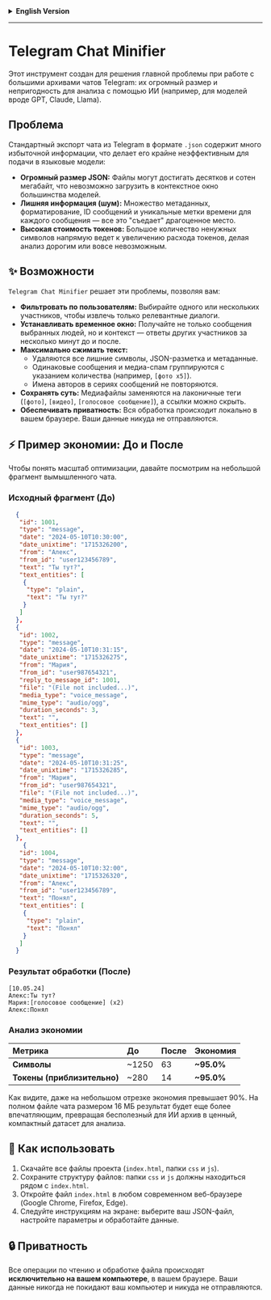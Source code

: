 <details>
<summary><strong>English Version</strong></summary>

# Telegram Chat Minifier Pro

This tool is designed to solve a major problem when working with large Telegram chat archives: their huge size and unsuitability for AI analysis (e.g., for models like GPT, Claude, Llama).

## The Problem

A standard Telegram chat export in `.json` format contains a lot of redundant information, making it highly inefficient for feeding into language models:

- **Huge JSON Size:** Files can reach tens or hundreds of megabytes, which is impossible to load into the context window of most models.
- **Excessive Noise:** A vast amount of metadata, formatting, message IDs, and unique timestamps for every message "eats up" precious space.
- **High Token Cost:** A large number of unnecessary characters directly leads to increased token consumption, making analysis expensive or altogether impossible.

## ✨ Features

`Telegram Chat Minifier Pro` solves these problems by allowing you to:

- **Filter by User(s):** Select one or more participants to extract only relevant dialogues.
- **Set a Time Window:** Get not only the messages of the selected people but also the context—responses from other participants within a few minutes before and after.
- **Maximize Text Compression:**
  - All unnecessary characters, JSON markup, and metadata are removed.
  - Identical consecutive messages and media spam are grouped with a counter (e.g., `[photo x5]`).
  - Author names are not repeated in a series of messages for better readability.
- **Preserve the Essentials:** Media files are replaced with concise tags (`[photo]`, `[video]`, `[voice message]`), and links can be hidden.
- **Ensure Privacy:** All processing happens locally in your browser. Your data is never sent anywhere.

## ⚡️ Savings Example: Before & After

To understand the scale of optimization, let's look at a small, fictional chat snippet.

### Original Snippet (Before)

```json
  {
   "id": 1001,
   "type": "message",
   "date": "2024-05-10T10:30:00",
   "date_unixtime": "1715326200",
   "from": "Alex",
   "from_id": "user123456789",
   "text": "Are you there?",
   "text_entities": [
    {
     "type": "plain",
     "text": "Are you there?"
    }
   ]
  },
  {
   "id": 1002,
   "type": "message",
   "date": "2024-05-10T10:31:15",
   "date_unixtime": "1715326275",
   "from": "Maria",
   "from_id": "user987654321",
   "reply_to_message_id": 1001,
   "file": "(File not included...)",
   "media_type": "voice_message",
   "mime_type": "audio/ogg",
   "duration_seconds": 3,
   "text": "",
   "text_entities": []
  },
  {
   "id": 1003,
   "type": "message",
   "date": "2024-05-10T10:31:25",
   "date_unixtime": "1715326285",
   "from": "Maria",
   "from_id": "user987654321",
   "file": "(File not included...)",
   "media_type": "voice_message",
   "mime_type": "audio/ogg",
   "duration_seconds": 5,
   "text": "",
   "text_entities": []
  },
    {
   "id": 1004,
   "type": "message",
   "date": "2024-05-10T10:32:00",
   "date_unixtime": "1715326320",
   "from": "Alex",
   "from_id": "user123456789",
   "text": "Got it",
   "text_entities": [
    {
     "type": "plain",
     "text": "Got it"
    }
   ]
  }
```

### Processed Result (After)

```text
[10.05.24]
Alex:Are you there?
Maria:[voice message] (x2)
Alex:Got it
```

### Savings Analysis

| Metric | Before | After | Savings |
| :--- | :--- | :--- | :--- |
| **Characters** | ~1250 | 59 | **~95.3%** |
| **Tokens (approx.)** | ~280 | 14 | **~95.0%** |

As you can see, even on a small segment, the savings exceed 90%. On a full 16 MB chat file, the result will be even more impressive, turning a useless archive for AI into a valuable, compact dataset for analysis.

## 🚀 How to Use

1.  Download all project files (`index.html`, `css` and `js` folders).
2.  Maintain the file structure: the `css` and `js` folders should be next to `index.html`.
3.  Open the `index.html` file in any modern web browser (Google Chrome, Firefox, Edge).
4.  Follow the on-screen instructions: select your JSON file, configure the settings, and process the data.

## 🔒 Privacy

All file reading and processing operations happen **exclusively on your computer**, within your browser. Your data never leaves your machine and is not sent anywhere.

</details>

---

# Telegram Chat Minifier

Этот инструмент создан для решения главной проблемы при работе с большими архивами чатов Telegram: их огромный размер и непригодность для анализа с помощью ИИ (например, для моделей вроде GPT, Claude, Llama).

## Проблема

Стандартный экспорт чата из Telegram в формате `.json` содержит много избыточной информации, что делает его крайне неэффективным для подачи в языковые модели:

- **Огромный размер JSON:** Файлы могут достигать десятков и сотен мегабайт, что невозможно загрузить в контекстное окно большинства моделей.
- **Лишняя информация (шум):** Множество метаданных, форматирование, ID сообщений и уникальные метки времени для каждого сообщения — все это "съедает" драгоценное место.
- **Высокая стоимость токенов:** Большое количество ненужных символов напрямую ведет к увеличению расхода токенов, делая анализ дорогим или вовсе невозможным.

## ✨ Возможности

`Telegram Chat Minifier` решает эти проблемы, позволяя вам:

- **Фильтровать по пользователям:** Выбирайте одного или нескольких участников, чтобы извлечь только релевантные диалоги.
- **Устанавливать временное окно:** Получайте не только сообщения выбранных людей, но и контекст — ответы других участников за несколько минут до и после.
- **Максимально сжимать текст:**
  - Удаляются все лишние символы, JSON-разметка и метаданные.
  - Одинаковые сообщения и медиа-спам группируются с указанием количества (например, `[фото x5]`).
  - Имена авторов в сериях сообщений не повторяются.
- **Сохранять суть:** Медиафайлы заменяются на лаконичные теги (`[фото]`, `[видео]`, `[голосовое сообщение]`), а ссылки можно скрыть.
- **Обеспечивать приватность:** Вся обработка происходит локально в вашем браузере. Ваши данные никуда не отправляются.

## ⚡️ Пример экономии: До и После

Чтобы понять масштаб оптимизации, давайте посмотрим на небольшой фрагмент вымышленного чата.

### Исходный фрагмент (До)

```json
  {
   "id": 1001,
   "type": "message",
   "date": "2024-05-10T10:30:00",
   "date_unixtime": "1715326200",
   "from": "Алекс",
   "from_id": "user123456789",
   "text": "Ты тут?",
   "text_entities": [
    {
     "type": "plain",
     "text": "Ты тут?"
    }
   ]
  },
  {
   "id": 1002,
   "type": "message",
   "date": "2024-05-10T10:31:15",
   "date_unixtime": "1715326275",
   "from": "Мария",
   "from_id": "user987654321",
   "reply_to_message_id": 1001,
   "file": "(File not included...)",
   "media_type": "voice_message",
   "mime_type": "audio/ogg",
   "duration_seconds": 3,
   "text": "",
   "text_entities": []
  },
  {
   "id": 1003,
   "type": "message",
   "date": "2024-05-10T10:31:25",
   "date_unixtime": "1715326285",
   "from": "Мария",
   "from_id": "user987654321",
   "file": "(File not included...)",
   "media_type": "voice_message",
   "mime_type": "audio/ogg",
   "duration_seconds": 5,
   "text": "",
   "text_entities": []
  },
    {
   "id": 1004,
   "type": "message",
   "date": "2024-05-10T10:32:00",
   "date_unixtime": "1715326320",
   "from": "Алекс",
   "from_id": "user123456789",
   "text": "Понял",
   "text_entities": [
    {
     "type": "plain",
     "text": "Понял"
    }
   ]
  }
```

### Результат обработки (После)

```text
[10.05.24]
Алекс:Ты тут?
Мария:[голосовое сообщение] (x2)
Алекс:Понял
```

### Анализ экономии

| Метрика | До | После | Экономия |
| :--- | :--- | :--- | :--- |
| **Символы** | ~1250 | 63 | **~95.0%** |
| **Токены (приблизительно)** | ~280 | 14 | **~95.0%** |

Как видите, даже на небольшом отрезке экономия превышает 90%. На полном файле чата размером 16 МБ результат будет еще более впечатляющим, превращая бесполезный для ИИ архив в ценный, компактный датасет для анализа.

## 🚀 Как использовать

1.  Скачайте все файлы проекта (`index.html`, папки `css` и `js`).
2.  Сохраните структуру файлов: папки `css` и `js` должны находиться рядом с `index.html`.
3.  Откройте файл `index.html` в любом современном веб-браузере (Google Chrome, Firefox, Edge).
4.  Следуйте инструкциям на экране: выберите ваш JSON-файл, настройте параметры и обработайте данные.

## 🔒 Приватность

Все операции по чтению и обработке файла происходят **исключительно на вашем компьютере**, в вашем браузере. Ваши данные никогда не покидают ваш компьютер и никуда не отправляются.
